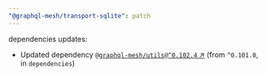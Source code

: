 ```yaml
---
"@graphql-mesh/transport-sqlite": patch
---
```

dependencies updates:
  - Updated dependency [`@graphql-mesh/utils@^0.102.4` ↗︎](https://www.npmjs.com/package/@graphql-mesh/utils/v/0.102.4) (from `^0.101.0`, in `dependencies`)
